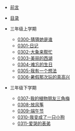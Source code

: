 * [前言](./README.md)
* [目录](./SUMMARY.md)
* 三年级上学期
  * [0300-猜猜她是谁](0300-猜猜她是谁.md)
  * [0301-日记](0301-日记)
  * [0302-大象来帮忙](0302-大象来帮忙)
  * [0303-美丽的西湖](0303-美丽的西湖)
  * [0304-难忘的生日](0304-难忘的生日)
  * [0305-我有一个想法](0305-我有一个想法)
  * [0306-暑假那次玩的真高兴](0306-暑假那次玩的真高兴)

* 三年级下学期
  * [0307-我的植物朋友三角梅](0307-我的植物朋友三角梅)
  * [0308-放风筝](0308-放风筝)
  * [0309-端午节](0309-端午节)
  * [0310-我变成了一只小狗](0310-我变成了一只小狗)
  * [0311-爱哭的表弟](0311-爱哭的表弟)



